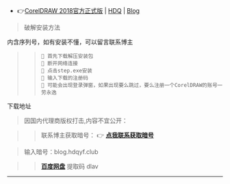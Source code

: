 - 👉[CorelDRAW 2018官方正式版](https://garenmorbid.github.io/2018/05/03/20180503-CorelDRAW%202018%E5%AE%98%E6%96%B9%E6%AD%A3%E5%BC%8F%E7%89%88/) | [HDQ](https://garenmorbid.github.io/2018/05/03/20180503-CorelDRAW%202018%E5%AE%98%E6%96%B9%E6%AD%A3%E5%BC%8F%E7%89%88/) 
| [Blog](https://blog.hdqyf.club/2018/05/03/20180503-CorelDRAW%202018%E5%AE%98%E6%96%B9%E6%AD%A3%E5%BC%8F%E7%89%88/)

>  破解安装方法

内含序列号，如有安装不懂，可以留言联系博主

> >     📜 首先下载解压安装包
> >     📜 断开网络连接
> >     📜 点击step.exe安装
> >     📜 输入下载的注册码
> >     📜 可能会出现登录弹窗，如果出现要么跳过，要么注册一个CorelDRAW的账号一劳永逸

下载地址

> 因国内代理商版权打击,内容不宜公开：

> >  联系博主获取暗号： 👉 [**点我联系获取暗号**](https://mail.qq.com/cgi-bin/qm_share?t=qm_mailme&email=610717159@qq.com) 

> 输入暗号：blog.hdqyf.club

> >  [**百度网盘**](https://pan.baidu.com/share/init?surl=p-CkEof-2s9cTNyfW4FjzQ) 提取码 dlav

----------------------------



